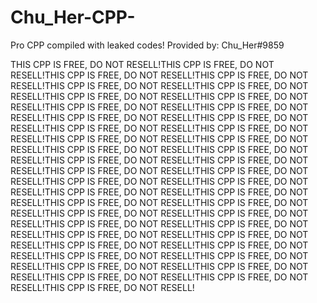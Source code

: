 # Chu_Her-CPP-
Pro CPP compiled with leaked codes! Provided by: Chu_Her#9859    

THIS CPP IS FREE, DO NOT RESELL!THIS CPP IS FREE, DO NOT RESELL!THIS CPP IS FREE, DO NOT RESELL!THIS CPP IS FREE, DO NOT RESELL!THIS CPP IS FREE, DO NOT RESELL!THIS CPP IS FREE, DO NOT RESELL!THIS CPP IS FREE, DO NOT RESELL!THIS CPP IS FREE, DO NOT RESELL!THIS CPP IS FREE, DO NOT RESELL!THIS CPP IS FREE, DO NOT RESELL!THIS CPP IS FREE, DO NOT RESELL!THIS CPP IS FREE, DO NOT RESELL!THIS CPP IS FREE, DO NOT RESELL!THIS CPP IS FREE, DO NOT RESELL!THIS CPP IS FREE, DO NOT RESELL!THIS CPP IS FREE, DO NOT RESELL!THIS CPP IS FREE, DO NOT RESELL!THIS CPP IS FREE, DO NOT RESELL!THIS CPP IS FREE, DO NOT RESELL!THIS CPP IS FREE, DO NOT RESELL!THIS CPP IS FREE, DO NOT RESELL!THIS CPP IS FREE, DO NOT RESELL!THIS CPP IS FREE, DO NOT RESELL!THIS CPP IS FREE, DO NOT RESELL!THIS CPP IS FREE, DO NOT RESELL!THIS CPP IS FREE, DO NOT RESELL!THIS CPP IS FREE, DO NOT RESELL!THIS CPP IS FREE, DO NOT RESELL!THIS CPP IS FREE, DO NOT RESELL!THIS CPP IS FREE, DO NOT RESELL!THIS CPP IS FREE, DO NOT RESELL!THIS CPP IS FREE, DO NOT RESELL!THIS CPP IS FREE, DO NOT RESELL!THIS CPP IS FREE, DO NOT RESELL!THIS CPP IS FREE, DO NOT RESELL!THIS CPP IS FREE, DO NOT RESELL!THIS CPP IS FREE, DO NOT RESELL!THIS CPP IS FREE, DO NOT RESELL!THIS CPP IS FREE, DO NOT RESELL!THIS CPP IS FREE, DO NOT RESELL!THIS CPP IS FREE, DO NOT RESELL!THIS CPP IS FREE, DO NOT RESELL!THIS CPP IS FREE, DO NOT RESELL!
